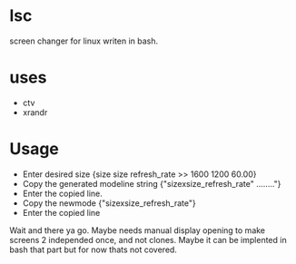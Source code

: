# lsc
screen changer for linux writen in bash. 

# uses 
* ctv
* xrandr

# Usage

* Enter desired size {size size refresh_rate >> 1600 1200 60.00}
* Copy the generated modeline string {"sizexsize_refresh_rate" ........"}
* Enter the copied line. 
* Copy the newmode {"sizexsize_refresh_rate"}
* Enter the copied line

Wait and there ya go. 
Maybe needs manual display opening to make screens 2 independed once, and not clones.
Maybe it can be implented in bash that part but for now thats not covered. 

